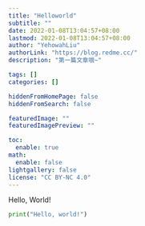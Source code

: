 ```yaml
---
title: "Helloworld"
subtitle: ""
date: 2022-01-08T13:04:57+08:00
lastmod: 2022-01-08T13:04:57+08:00
author: "YehowahLiu"
authorLink: "https://blog.redme.cc/"
description: "第一篇文章哦~"

tags: []
categories: []

hiddenFromHomePage: false
hiddenFromSearch: false

featuredImage: ""
featuredImagePreview: ""

toc:
  enable: true
math:
  enable: false
lightgallery: false
license: "CC BY-NC 4.0"
---
```

Hello, World!

```python
print("Hello, world!")
```